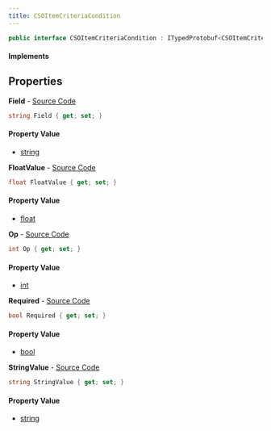 ```yaml
---
title: CSOItemCriteriaCondition
---
```


```csharp
public interface CSOItemCriteriaCondition : ITypedProtobuf<CSOItemCriteriaCondition>, INativeHandle
```

#### Implements

## Properties

**Field** - [Source Code](https://github.com/swiftly-solution/swiftlys2/blob/master/managed/src/SwiftlyS2.Generated/Protobufs/Interfaces/CSOItemCriteriaCondition.cs#L16)

```csharp
string Field { get; set; }
```

#### Property Value

- [string](https://learn.microsoft.com/dotnet/api/system.string)

**FloatValue** - [Source Code](https://github.com/swiftly-solution/swiftlys2/blob/master/managed/src/SwiftlyS2.Generated/Protobufs/Interfaces/CSOItemCriteriaCondition.cs#L22)

```csharp
float FloatValue { get; set; }
```

#### Property Value

- [float](https://learn.microsoft.com/dotnet/api/system.single)

**Op** - [Source Code](https://github.com/swiftly-solution/swiftlys2/blob/master/managed/src/SwiftlyS2.Generated/Protobufs/Interfaces/CSOItemCriteriaCondition.cs#L13)

```csharp
int Op { get; set; }
```

#### Property Value

- [int](https://learn.microsoft.com/dotnet/api/system.int32)

**Required** - [Source Code](https://github.com/swiftly-solution/swiftlys2/blob/master/managed/src/SwiftlyS2.Generated/Protobufs/Interfaces/CSOItemCriteriaCondition.cs#L19)

```csharp
bool Required { get; set; }
```

#### Property Value

- [bool](https://learn.microsoft.com/dotnet/api/system.boolean)

**StringValue** - [Source Code](https://github.com/swiftly-solution/swiftlys2/blob/master/managed/src/SwiftlyS2.Generated/Protobufs/Interfaces/CSOItemCriteriaCondition.cs#L25)

```csharp
string StringValue { get; set; }
```

#### Property Value

- [string](https://learn.microsoft.com/dotnet/api/system.string)

